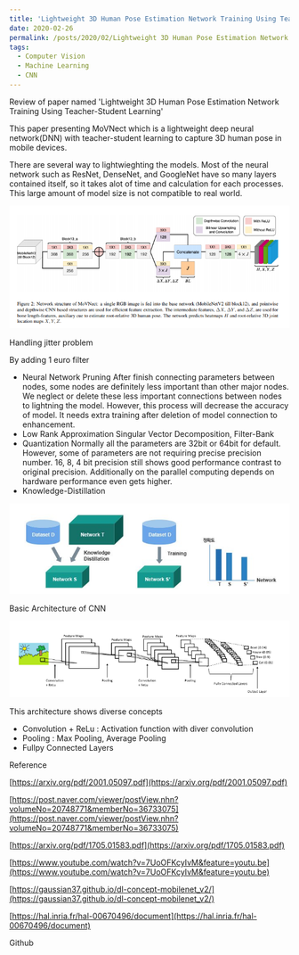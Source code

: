 ```yaml
---
title: 'Lightweight 3D Human Pose Estimation Network Training Using Teacher-Student Learning'
date: 2020-02-26
permalink: /posts/2020/02/Lightweight 3D Human Pose Estimation Network Training Using Teacher-Student Learning/
tags:
  - Computer Vision
  - Machine Learning
  - CNN
---
```


Review of paper named 'Lightweight 3D Human Pose Estimation Network Training Using Teacher-Student Learning'

This paper presenting MoVNect which is a lightweight deep neural network(DNN) with teacher-student learning 
to capture 3D human pose in mobile devices.

There are several way to lightwieghting the models. Most of the neural network such as ResNet, DenseNet, and GoogleNet have so many
layers contained itself, so it takes alot of time and calculation for each processes. This large amount of model size is not compatible to
real world.

![MovNect_Figure](/images/MoVNect_Figure2.PNG)

Handling jitter problem

By adding 1 euro filter

* Neural Network Pruning 
After finish connecting parameters between nodes, some nodes are definitely less important than other major nodes. We neglect or delete
these less important connections between nodes to lightning the model. However, this process will decrease the accuracy of model.
It needs extra training after deletion of model connection to enhancement.
* Low Rank Approximation
Singular Vector Decomposition, Filter-Bank
* Quantization
Normally all the parameters are 32bit or 64bit for default. However, some of parameters are not requiring precise precision number.
16, 8, 4 bit precision still shows good performance contrast to original precision. Additionally on the parallel computing
depends on hardware performance even gets higher.
* Knowledge-Distillation

![a](/images/Knowledge_Distillation.PNG)

Basic Architecture of CNN

![CNN](/images/CNN_Architecture.PNG)

This architecture shows diverse concepts
* Convolution + ReLu : Activation function with diver convolution
* Pooling : Max Pooling, Average Pooling
* Fullpy Connected Layers

Reference

[https://arxiv.org/pdf/2001.05097.pdf](https://arxiv.org/pdf/2001.05097.pdf)

[https://post.naver.com/viewer/postView.nhn?volumeNo=20748771&memberNo=36733075](https://post.naver.com/viewer/postView.nhn?volumeNo=20748771&memberNo=36733075)

[https://arxiv.org/pdf/1705.01583.pdf](https://arxiv.org/pdf/1705.01583.pdf)

[https://www.youtube.com/watch?v=7UoOFKcyIvM&feature=youtu.be](https://www.youtube.com/watch?v=7UoOFKcyIvM&feature=youtu.be)

[https://gaussian37.github.io/dl-concept-mobilenet_v2/](https://gaussian37.github.io/dl-concept-mobilenet_v2/)

[https://hal.inria.fr/hal-00670496/document](https://hal.inria.fr/hal-00670496/document)

Github

